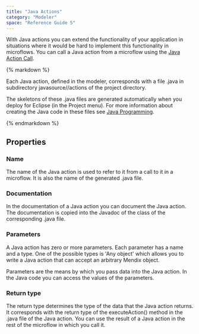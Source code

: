 ```yaml
---
title: "Java Actions"
category: "Modeler"
space: "Reference Guide 5"
---
```



With Java actions you can extend the functionality of your application in situations where it would be hard to implement this functionality in microflows. You can call a Java action from a microflow using the [Java Action Call](Java+Action+Call).

<div class="alert alert-info">{% markdown %}

Each Java action, defined in the modeler, corresponds with a file <name of Java action>.java in subdirectory javasource/<module name>/actions of the project directory.

The skeletons of these .java files are generated automatically when you deploy for Eclipse (in the Project menu). For more information about creating the Java code in these files see [Java Programming](Java+Programming).

{% endmarkdown %}</div>

## Properties

### Name

The name of the Java action is used to refer to it from a call to it in a microflow. It is also the name of the generated .java file.

### Documentation

In the documentation of a Java action you can document the Java action. The documentation is copied into the Javadoc of the class of the corresponding .java file.

### Parameters

A Java action has zero or more parameters. Each parameter has a name and a type. One of the possible types is 'Any object' which allows you to write a Java action that can accept an arbitrary Mendix object.

Parameters are the means by which you pass data into the Java action. In the Java code you can access the values of the parameters.

### Return type

The return type determines the type of the data that the Java action returns. It corresponds with the return type of the executeAction() method in the .java file of the Java action. You can use the result of a Java action in the rest of the microflow in which you call it.
